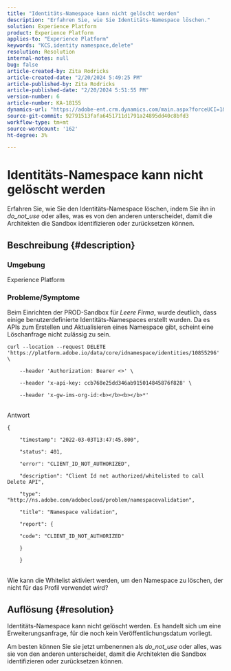 ```yaml
---
title: "Identitäts-Namespace kann nicht gelöscht werden"
description: "Erfahren Sie, wie Sie Identitäts-Namespace löschen."
solution: Experience Platform
product: Experience Platform
applies-to: "Experience Platform"
keywords: "KCS,identity namespace,delete"
resolution: Resolution
internal-notes: null
bug: false
article-created-by: Zita Rodricks
article-created-date: "2/20/2024 5:49:25 PM"
article-published-by: Zita Rodricks
article-published-date: "2/20/2024 5:51:55 PM"
version-number: 6
article-number: KA-18155
dynamics-url: "https://adobe-ent.crm.dynamics.com/main.aspx?forceUCI=1&pagetype=entityrecord&etn=knowledgearticle&id=e8603b5f-18d0-ee11-9079-6045bd006b4b"
source-git-commit: 92791513fafa6451711d1791a24895dd40c8bfd3
workflow-type: tm+mt
source-wordcount: '162'
ht-degree: 3%

---
```


# Identitäts-Namespace kann nicht gelöscht werden


Erfahren Sie, wie Sie den Identitäts-Namespace löschen, indem Sie ihn in *do_not_use* oder alles, was es von den anderen unterscheidet, damit die Architekten die Sandbox identifizieren oder zurücksetzen können.

## Beschreibung {#description}


### <b>Umgebung</b>

Experience Platform



### <b>Probleme/Symptome</b>

Beim Einrichten der PROD-Sandbox für *Leere Firma*, wurde deutlich, dass einige benutzerdefinierte Identitäts-Namespaces erstellt wurden. Da es APIs zum Erstellen und Aktualisieren eines Namespace gibt, scheint eine Löschanfrage nicht zulässig zu sein.


```
curl --location --request DELETE 'https://platform.adobe.io/data/core/idnamespace/identities/10855296' \

    --header 'Authorization: Bearer <>' \

    --header 'x-api-key: ccb768e25dd346ab915014845876f828' \

    --header 'x-gw-ims-org-id:<b></b><b></b>*'
```


<br>Antwort<br>

```
{

    "timestamp": "2022-03-03T13:47:45.800",

    "status": 401,

    "error": "CLIENT_ID_NOT_AUTHORIZED",

    "description": "Client Id not authorized/whitelisted to call Delete API",

    "type": "http://ns.adobe.com/adobecloud/problem/namespacevalidation",

    "title": "Namespace validation",

    "report": {

    "code": "CLIENT_ID_NOT_AUTHORIZED"

    }

    }
```


<br>Wie kann die Whitelist aktiviert werden, um den Namespace zu löschen, der nicht für das Profil verwendet wird?<br>



## Auflösung {#resolution}


Identitäts-Namespace kann nicht gelöscht werden. Es handelt sich um eine Erweiterungsanfrage, für die noch kein Veröffentlichungsdatum vorliegt.

Am besten können Sie sie jetzt umbenennen als *do_not_use* oder alles, was sie von den anderen unterscheidet, damit die Architekten die Sandbox identifizieren oder zurücksetzen können.
